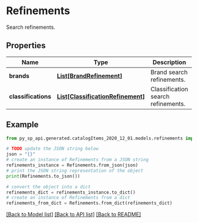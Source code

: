 # Refinements

Search refinements.

## Properties

Name | Type | Description | Notes
------------ | ------------- | ------------- | -------------
**brands** | [**List[BrandRefinement]**](BrandRefinement.md) | Brand search refinements. | 
**classifications** | [**List[ClassificationRefinement]**](ClassificationRefinement.md) | Classification search refinements. | 

## Example

```python
from py_sp_api.generated.catalogItems_2020_12_01.models.refinements import Refinements

# TODO update the JSON string below
json = "{}"
# create an instance of Refinements from a JSON string
refinements_instance = Refinements.from_json(json)
# print the JSON string representation of the object
print(Refinements.to_json())

# convert the object into a dict
refinements_dict = refinements_instance.to_dict()
# create an instance of Refinements from a dict
refinements_from_dict = Refinements.from_dict(refinements_dict)
```
[[Back to Model list]](../README.md#documentation-for-models) [[Back to API list]](../README.md#documentation-for-api-endpoints) [[Back to README]](../README.md)


